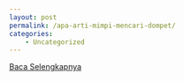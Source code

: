 ```yaml
---
layout: post
permalink: /apa-arti-mimpi-mencari-dompet/
categories:
    - Uncategorized
---
```


[Baca Selengkapnya](/08)
